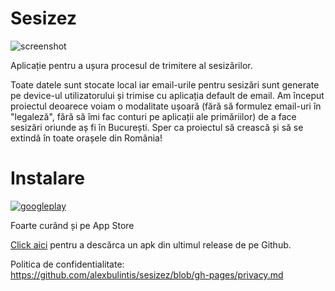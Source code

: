 # Sesizez
![screenshot](https://user-images.githubusercontent.com/17914968/165262030-6bcf93bc-2655-4ccc-90e2-150b93c9ccd9.jpg)

Aplicație pentru a ușura procesul de trimitere al sesizărilor.

Toate datele sunt stocate local iar email-urile pentru sesizări sunt generate pe device-ul utilizatorului și trimise cu aplicația default de email. Am început proiectul deoarece voiam o modalitate ușoară (fără să formulez email-uri în "legaleză", fără să îmi fac conturi pe aplicații ale primăriilor) de a face sesizări oriunde aș fi în București. Sper ca proiectul să crească și să se extindă în toate orașele din România!

# Instalare
[![googleplay](https://user-images.githubusercontent.com/17914968/165262561-1299a536-5cc4-49bf-aba5-f7f8802c8c68.png)](https://play.google.com/store/apps/details?id=com.eumeo.sesizez)


Foarte curând și pe App Store


[Click aici](https://github.com/alexbulintis/sesizez/releases) pentru a descărca un apk din ultimul release de pe Github.

Politica de confidentialitate: https://github.com/alexbulintis/sesizez/blob/gh-pages/privacy.md
